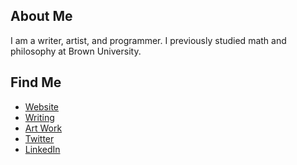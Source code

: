 ## About Me 
I am a writer, artist, and programmer. I previously studied math and philosophy at Brown University. 


## Find Me
- <a href="https://limjungyoon.com/">Website</a>
- <a href="https://jungyoonlim.substack.com/">Writing</a>
- <a href="https://limjungyoon.com/art.html">Art Work</a>
- <a href="https://twitter.com/jungyoonlim">Twitter</a>
- <a href="https://www.linkedin.com/in/jungyoonlim/">LinkedIn</a>